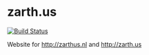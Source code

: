 zarth.us
==========

[![Build Status](https://travis-ci.org/Zarthus/zarth.us.svg)](https://travis-ci.org/Zarthus/zarth.us)

Website for http://zarthus.nl and http://zarth.us

